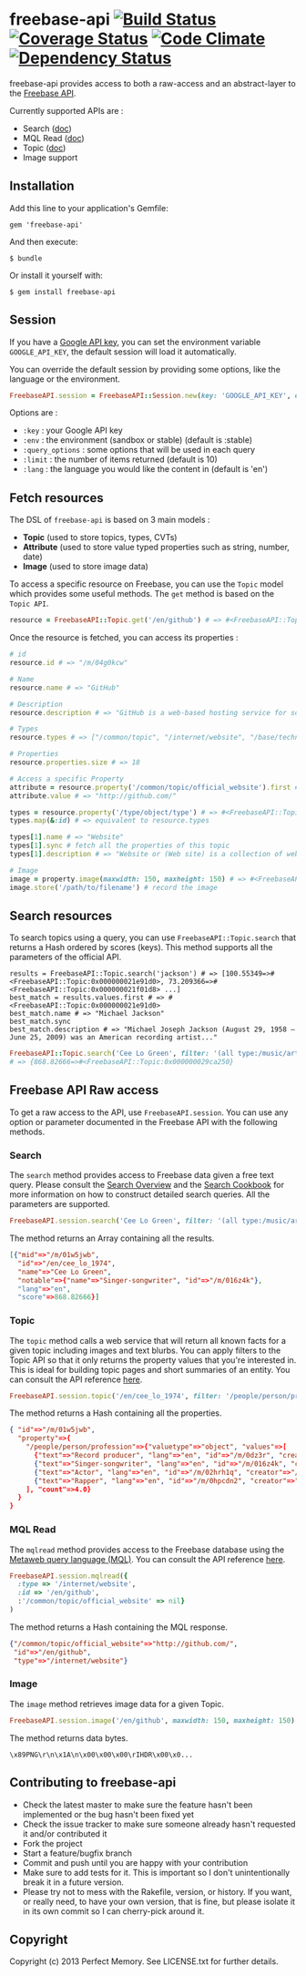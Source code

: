# freebase-api [![Build Status](https://travis-ci.org/PerfectMemory/freebase-api.png?branch=master)](http://travis-ci.org/mongoid/mongoid) [![Coverage Status](https://coveralls.io/repos/PerfectMemory/freebase-api/badge.png?branch=master)](https://coveralls.io/r/PerfectMemory/freebase-api) [![Code Climate](https://codeclimate.com/github/PerfectMemory/freebase-api.png)](https://codeclimate.com/github/PerfectMemory/freebase-api) [![Dependency Status](https://gemnasium.com/PerfectMemory/freebase-api.png)](https://gemnasium.com/PerfectMemory/freebase-api)

freebase-api provides access to both a raw-access and an abstract-layer to the [Freebase API](http://wiki.freebase.com/wiki/Freebase_API).

Currently supported APIs are :

- Search ([doc](https://developers.google.com/freebase/v1/search))
- MQL Read ([doc](https://developers.google.com/freebase/v1/mqlread))
- Topic ([doc](https://developers.google.com/freebase/v1/topic))
- Image support

## Installation

Add this line to your application's Gemfile:

    gem 'freebase-api'

And then execute:

    $ bundle

Or install it yourself with:

    $ gem install freebase-api

## Session

If you have a [Google API key](https://code.google.com/apis/console), you can set the environment variable `GOOGLE_API_KEY`, the default session will load it automatically.

You can override the default session by providing some options, like the language or the environment.

```ruby
FreebaseAPI.session = FreebaseAPI::Session.new(key: 'GOOGLE_API_KEY', env: :stable)
```

Options are :

* `:key` : your Google API key
* `:env` : the environment (sandbox or stable) (default is :stable)
* `:query_options` : some options that will be used in each query
 * `:limit` : the number of items returned (default is 10)
 * `:lang` : the language you would like the content in (default is 'en')

## Fetch resources

The DSL of `freebase-api` is based on 3 main models :

* **Topic** (used to store topics, types, CVTs)
* **Attribute** (used to store value typed properties such as string, number, date)
* **Image** (used to store image data)

To access a specific resource on Freebase, you can use the `Topic` model which provides some useful methods. The `get` method is based on the `Topic API`.

```ruby
resource = FreebaseAPI::Topic.get('/en/github') # => #<FreebaseAPI::Topic:0x000000021a10d8>
```

Once the resource is fetched, you can access its properties :

```ruby
# id
resource.id # => "/m/04g0kcw"

# Name
resource.name # => "GitHub"

# Description
resource.description # => "GitHub is a web-based hosting service for software dev..."

# Types
resource.types # => ["/common/topic", "/internet/website", "/base/technologyofdoing/proposal_agent"]

# Properties
resource.properties.size # => 18

# Access a specific Property
attribute = resource.property('/common/topic/official_website').first # => #<FreebaseAPI::Attribute:0x00000002008500>
attribute.value # => "http://github.com/"

types = resource.property('/type/object/type') # => #<FreebaseAPI::Topic:0x00000002009888>
types.map(&:id) # => equivalent to resource.types

types[1].name # => "Website"
types[1].sync # fetch all the properties of this topic
types[1].description # => "Website or (Web site) is a collection of web pages, typically common..."

# Image
image = property.image(maxwidth: 150, maxheight: 150) # => #<FreebaseAPI::Image:0x00000001fcd4c8>
image.store('/path/to/filename') # record the image
```

## Search resources

To search topics using a query, you can use `FreebaseAPI::Topic.search` that returns a Hash ordered by scores (keys). This method supports
all the parameters of the official API.

```
results = FreebaseAPI::Topic.search('jackson') # => [100.55349=>#<FreebaseAPI::Topic:0x000000021e91d0>, 73.209366=>#<FreebaseAPI::Topic:0x000000021f01d8> ...]
best_match = results.values.first # => #<FreebaseAPI::Topic:0x000000021e91d0>
best_match.name # => "Michael Jackson"
best_match.sync
best_match.description # => "Michael Joseph Jackson (August 29, 1958 – June 25, 2009) was an American recording artist..."
```

```ruby
FreebaseAPI::Topic.search('Cee Lo Green', filter: '(all type:/music/artist created:"The Lady Killer")')
# => {868.82666=>#<FreebaseAPI::Topic:0x000000029ca250}
```

## Freebase API Raw access

To get a raw access to the API, use `FreebaseAPI.session`. You can use any option or parameter documented in the Freebase API with the following methods.

### Search

The `search` method provides access to Freebase data given a free text query. Please consult the [Search Overview](https://developers.google.com/freebase/v1/search-overview) and the [Search Cookbook](https://developers.google.com/freebase/v1/search-cookbook) for more information on how to construct detailed search queries. All the parameters are supported.

```ruby
FreebaseAPI.session.search('Cee Lo Green', filter: '(all type:/music/artist created:"The Lady Killer")')
```

The method returns an Array containing all the results.

```json
[{"mid"=>"/m/01w5jwb",
  "id"=>"/en/cee_lo_1974",
  "name"=>"Cee Lo Green",
  "notable"=>{"name"=>"Singer-songwriter", "id"=>"/m/016z4k"},
  "lang"=>"en",
  "score"=>868.82666}]
```

### Topic

The `topic` method calls a web service that will return all known facts for a given topic including images and text blurbs. You can apply filters to the Topic API so that it only returns the property values that you're interested in. This is ideal for building topic pages and short summaries of an entity. You can consult the API reference [here](https://developers.google.com/freebase/v1/topic).

```ruby
FreebaseAPI.session.topic('/en/cee_lo_1974', filter: '/people/person/profession')
```

The method returns a Hash containing all the properties.

```json
{ "id"=>"/m/01w5jwb",
  "property"=>{
    "/people/person/profession"=>{"valuetype"=>"object", "values"=>[
      {"text"=>"Record producer", "lang"=>"en", "id"=>"/m/0dz3r", "creator"=>"/user/mw_template_bot", "timestamp"=>"2008-10-09T08:34:08.000Z"},
      {"text"=>"Singer-songwriter", "lang"=>"en", "id"=>"/m/016z4k", "creator"=>"/user/mw_template_bot", "timestamp"=>"2008-10-09T08:34:08.000Z"},
      {"text"=>"Actor", "lang"=>"en", "id"=>"/m/02hrh1q", "creator"=>"/user/netflixbot", "timestamp"=>"2011-04-09T04:01:36.001Z"},
      {"text"=>"Rapper", "lang"=>"en", "id"=>"/m/0hpcdn2", "creator"=>"/user/lycel", "timestamp"=>"2011-12-28T07:40:42.002Z"}
    ], "count"=>4.0}
  }
}
```

### MQL Read

The `mqlread` method provides access to the Freebase database using the [Metaweb query language (MQL)](https://developers.google.com/freebase/v1/mql-overview). You can consult the API reference [here](https://developers.google.com/freebase/v1/mqlread).

```ruby
FreebaseAPI.session.mqlread({
  :type => '/internet/website',
  :id => '/en/github',
  :'/common/topic/official_website' => nil}
)
```

The method returns a Hash containing the MQL response.

```json
{"/common/topic/official_website"=>"http://github.com/",
 "id"=>"/en/github",
 "type"=>"/internet/website"}
```

### Image

The `image` method retrieves image data for a given Topic.

```ruby
FreebaseAPI.session.image('/en/github', maxwidth: 150, maxheight: 150)
```

The method returns data bytes.

```
\x89PNG\r\n\x1A\n\x00\x00\x00\rIHDR\x00\x0...
```

## Contributing to freebase-api

* Check the latest master to make sure the feature hasn't been implemented or the bug hasn't been fixed yet
* Check the issue tracker to make sure someone already hasn't requested it and/or contributed it
* Fork the project
* Start a feature/bugfix branch
* Commit and push until you are happy with your contribution
* Make sure to add tests for it. This is important so I don't unintentionally break it in a future version.
* Please try not to mess with the Rakefile, version, or history. If you want, or really need, to have your own version, that is fine, but please isolate it in its own commit so I can cherry-pick around it.

## Copyright

Copyright (c) 2013 Perfect Memory. See LICENSE.txt for
further details.

